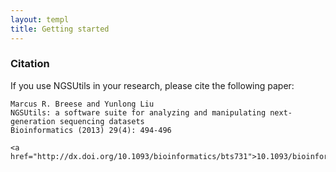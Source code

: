 ```yaml
---
layout: templ
title: Getting started
---
```


### Citation

If you use NGSUtils in your research, please cite the following paper:

    Marcus R. Breese and Yunlong Liu
    NGSUtils: a software suite for analyzing and manipulating next-generation sequencing datasets
    Bioinformatics (2013) 29(4): 494-496

    <a href="http://dx.doi.org/10.1093/bioinformatics/bts731">10.1093/bioinformatics/bts731</a>
